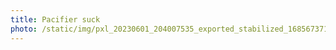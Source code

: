```yaml
---
title: Pacifier suck
photo: /static/img/pxl_20230601_204007535_exported_stabilized_1685673710613.gif
---
```


